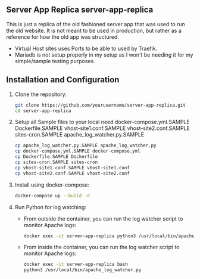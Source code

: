 ## Server App Replica server-app-replica
This is just a replica of the old fashioned server app that was used to run the old website. It is not meant to be used in production, but rather as a reference for how the old app was structured.

- Virtual Host sites uses Ports to be able to used by Traefik.
- Mariadb is not setup properly in my setup as I won't be needing it for my simple/sample testing purposes.

## Installation and Configuration
1. Clone the repository:

    ```bash
    git clone https://github.com/yourusername/server-app-replica.git
    cd server-app-replica
    ```

2. Setup all Sample files to your local need
    docker-compose.yml.SAMPLE
    Dockerfile.SAMPLE
    vhost-site1.conf.SAMPLE
    vhost-site2.conf.SAMPLE
    sites-cron.SAMPLE
    apache_log_watcher.py.SAMPLE

    ```bash
    cp apache_log_watcher.py.SAMPLE apache_log_watcher.py
    cp docker-compose.yml.SAMPLE docker-compose.yml
    cp Dockerfile.SAMPLE Dockerfile
    cp sites-cron.SAMPLE sites-cron
    cp vhost-site1.conf.SAMPLE vhost-site1.conf
    cp vhost-site2.conf.SAMPLE vhost-site2.conf
    ```

4. Install using docker-compose:

    ```bash
    docker-compose up --build -d
    ```

5. Run Python for log watching:
    
    - From outside the container, you can run the log watcher script to monitor Apache logs:
        ```bash
        docker exec -it server-app-replica python3 /usr/local/bin/apache_log_watcher.py
        ```

    - From inside the container, you can run the log watcher script to monitor Apache logs:
        ```bash
        docker exec -it server-app-replica bash
        python3 /usr/local/bin/apache_log_watcher.py
        ```

